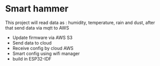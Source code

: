 # Smart hammer


This project will read data as : humidity, temperature, rain and dust, after that send data via mqtt to AWS
* Update firmware via AWS S3
* Send data to cloud
* Receive config by cloud AWS
* Smart config using wifi manager
* build in ESP32-IDF
